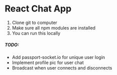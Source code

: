 <h1>React Chat App</h1>

<ol>
  <li>Clone git to computer</li>
  <li>Make sure all npm modules are installed</li>
  <li>You can run this locally</li>
</ol>

<h5>TODO: </h5>

<ul>
  <li>Add passport-socket.io for unique user login</li>
  <li>Implement profile pic for user chat</li>
  <li>Broadcast when user connects and disconnects</li>
